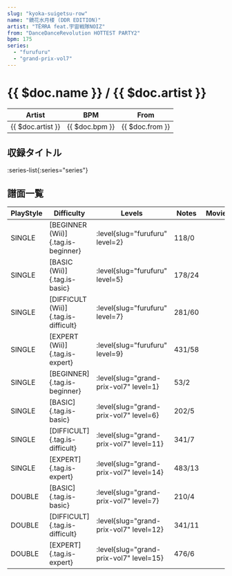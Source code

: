 ```yaml
---
slug: "kyoka-suigetsu-row"
name: "鏡花水月楼 (DDR EDITION)"
artist: "TЁЯRA feat.宇宙戦隊NOIZ"
from: "DanceDanceRevolution HOTTEST PARTY2"
bpm: 175
series:
  - "furufuru"
  - "grand-prix-vol7"
---
```


# {{ $doc.name }} / {{ $doc.artist }}

|Artist|BPM|From|
|------|---|----|
|{{ $doc.artist }}|{{ $doc.bpm }}|{{ $doc.from }}|

## 収録タイトル

:series-list{:series="series"}

## 譜面一覧

|PlayStyle|Difficulty|Levels|Notes|Movie|
|---------|----------|------|-----|-----|
|SINGLE|[BEGINNER (Wii)]{.tag.is-beginner}|<div class="field is-grouped is-grouped-multiline"> :level{slug="furufuru" level=2}</div>|118/0||
|SINGLE|[BASIC (Wii)]{.tag.is-basic}|<div class="field is-grouped is-grouped-multiline"> :level{slug="furufuru" level=5}</div>|178/24||
|SINGLE|[DIFFICULT (Wii)]{.tag.is-difficult}|<div class="field is-grouped is-grouped-multiline"> :level{slug="furufuru" level=7}</div>|281/60||
|SINGLE|[EXPERT (Wii)]{.tag.is-expert}|<div class="field is-grouped is-grouped-multiline"> :level{slug="furufuru" level=9}</div>|431/58||
|SINGLE|[BEGINNER]{.tag.is-beginner}|<div class="field is-grouped is-grouped-multiline"> :level{slug="grand-prix-vol7" level=1}</div>|53/2||
|SINGLE|[BASIC]{.tag.is-basic}|<div class="field is-grouped is-grouped-multiline"> :level{slug="grand-prix-vol7" level=6}</div>|202/5||
|SINGLE|[DIFFICULT]{.tag.is-difficult}|<div class="field is-grouped is-grouped-multiline"> :level{slug="grand-prix-vol7" level=11}</div>|341/7||
|SINGLE|[EXPERT]{.tag.is-expert}|<div class="field is-grouped is-grouped-multiline"> :level{slug="grand-prix-vol7" level=14}</div>|483/13||
|DOUBLE|[BASIC]{.tag.is-basic}|<div class="field is-grouped is-grouped-multiline"> :level{slug="grand-prix-vol7" level=7}</div>|210/4||
|DOUBLE|[DIFFICULT]{.tag.is-difficult}|<div class="field is-grouped is-grouped-multiline"> :level{slug="grand-prix-vol7" level=12}</div>|341/11||
|DOUBLE|[EXPERT]{.tag.is-expert}|<div class="field is-grouped is-grouped-multiline"> :level{slug="grand-prix-vol7" level=15}</div>|476/6||
